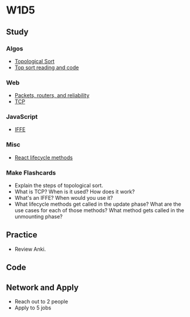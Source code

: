 # W1D5

## Study

### Algos

* [Topological Sort](https://www.youtube.com/watch?v=ddTC4Zovtbc)
* [Top sort reading and code](http://www.geeksforgeeks.org/topological-sorting/)

### Web

* [Packets, routers, and reliability](https://www.khanacademy.org/computing/computer-science/internet-intro/internet-works-intro/v/the-internet-packet-routers-and-reliability)
* [TCP](https://www.youtube.com/watch?v=PpsEaqJV_A0)

### JavaScript

* [IFFE](https://medium.freecodecamp.org/the-definitive-javascript-handbook-for-a-developer-interview-44ffc6aeb54e)

### Misc

* [React lifecycle methods](https://engineering.musefind.com/react-lifecycle-methods-how-and-when-to-use-them-2111a1b692b1)

### Make Flashcards

* Explain the steps of topological sort.
* What is TCP? When is it used? How does it work?
* What's an IFFE? When would you use it?
* What lifecycle methods get called in the update phase? What are the use cases for each of those methods? What method gets called in the unmounting phase?

## Practice

* Review Anki.

## Code

## Network and Apply

* Reach out to 2 people
* Apply to 5 jobs
